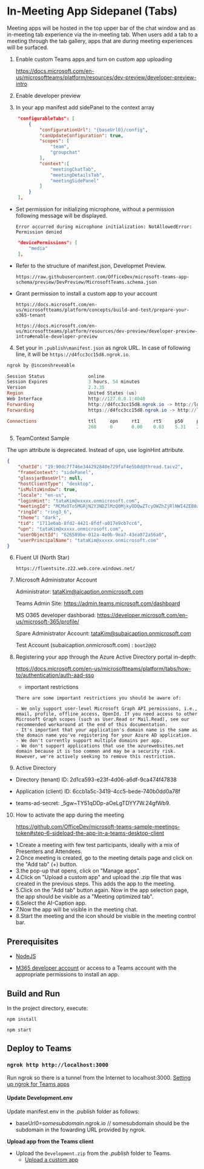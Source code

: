 # In-Meeting App Sidepanel (Tabs)

Meeting apps will be hosted in the top upper bar of the chat window and as in-meeting tab experience via the in-meeting tab. When users add a tab to a meeting through the tab gallery, apps that are during meeting experiences will be surfaced.

1) Enable custom Teams apps and turn on custom app uploading

    https://docs.microsoft.com/en-us/microsoftteams/platform/resources/dev-preview/developer-preview-intro

1) Enable developer preview

1) In your app manifest add sidePanel to the context array 

```json
    "configurableTabs": [
        {
            "configurationUrl": "{baseUrl0}/config",
            "canUpdateConfiguration": true,
            "scopes": [
                "team",
                "groupchat"
            ],
            "context":[
                "meetingChatTab",
                "meetingDetailsTab",
                "meetingSidePanel"
            ]
        }
    ],
```

- Set permission for initializing microphone, without a permission following message will be displayed.

    `Error occurred during microphone initialization: NotAllowedError: Permission denied`

```json
	"devicePermissions": [
		"media"
	],
```

- Refer to the structure of manifest.json, Developmet Preview.

    `https://raw.githubusercontent.com/OfficeDev/microsoft-teams-app-schema/preview/DevPreview/MicrosoftTeams.schema.json`

- Grant permission to install a custom app to your account

    `https://docs.microsoft.com/en-us/microsoftteams/platform/concepts/build-and-test/prepare-your-o365-tenant`

    `https://docs.microsoft.com/en-us/microsoftteams/platform/resources/dev-preview/developer-preview-intro#enable-developer-preview`

4) Set your in `.publish\manifest.json` as ngrok URL. In case of following line, it will be `https://d4fcc3cc15d8.ngrok.io`.

```powershell
ngrok by @inconshreveable                                                                               (Ctrl+C to quit)

Session Status                online
Session Expires               3 hours, 54 minutes
Version                       2.3.35
Region                        United States (us)
Web Interface                 http://127.0.0.1:4040
Forwarding                    http://d4fcc3cc15d8.ngrok.io -> http://localhost:3000
Forwarding                    https://d4fcc3cc15d8.ngrok.io -> http://localhost:3000

Connections                   ttl     opn     rt1     rt5     p50     p90
                              268     0       0.00    0.03    5.31    23.75
```

5) TeamContext Sample

The upn attribute is deprecated. Instead of upn, use loginHint attribute.

```json
{
    "chatId": "19:90dc7f746e344292840e729faf4e5b8d@thread.tacv2",
    "frameContext": "sidePanel",
    "glassjarBaseUrl": null,
    "hostClientType": "desktop",
    "isMultiWindow": true,
    "locale": "en-us",
    "loginHint": "tataKim@xxxxx.onmicrosoft.com",
    "meetingId": "MCMxOTo5MGRjN2Y3NDZlMzQ0MjkyODQwZTcyOWZhZjRlNWI4ZEB0aHJlYWQudGFjdjIjMA==",
    "ringId": "ring3_6",
    "theme": "dark",
    "tid": "1711e6ab-8fd2-4421-8fdf-a017e9cb7cc6",
    "upn": "tataKim@xxxxx.onmicrosoft.com",
    "userObjectId": "626589be-012a-4e0b-9ea7-43ea072a56a0",
    "userPrincipalName": "tataKim@xxxxx.onmicrosoft.com"
}
```
6) Fluent UI (North Star)

    `https://fluentsite.z22.web.core.windows.net/`

6) Microsoft Administrator Account

    Administrator: tataKim@aicaption.onmicrosoft.com

    Teams Admin Site: https://admin.teams.microsoft.com/dashboard

    MS O365 developer dashborad: https://developer.microsoft.com/en-us/microsoft-365/profile/
    
    Spare Administrator Account: tataKim@subaicaption.onmicrosoft.com

    Test Account (subaicaption.onmicrosoft.com) : `boot2@@2`

6) Registering your app through the Azure Active Directory portal in-depth:

    https://docs.microsoft.com/en-us/microsoftteams/platform/tabs/how-to/authentication/auth-aad-sso 

    - important restrictions

    ```
    There are some important restrictions you should be aware of:

    - We only support user-level Microsoft Graph API permissions, i.e., email, profile, offline_access, OpenId. If you need access to other Microsoft Graph scopes (such as User.Read or Mail.Read), see our recommended workaround at the end of this documentation.
    - It's important that your application's domain name is the same as the domain name you've registering for your Azure AD application.
    - We don't currently support multiple domains per app.
    - We don't support applications that use the azurewebsites.net domain because it is too common and may be a security risk. However, we're actively seeking to remove this restriction.
    ```

6) Active Directory 

 - Directory (tenant) ID: 2d1ca593-e23f-4d06-a6df-9ca474f47838
 - Application (client) ID: 6ccb1a5c-3419-4cc5-bede-740b0dd0a78f

 - teams-ad-secret: _5gw~TY51qDDp-aOeLgTDYY7W.24gfWb9.

10) How to activate the app during the meeting

    https://github.com/OfficeDev/microsoft-teams-sample-meetings-token#step-6-sideload-the-app-in-a-teams-desktop-client

 - 1.Create a meeting with few test participants, ideally with a mix of Presenters and Attendees.
 - 2.Once meeting is created, go to the meeting details page and click on the "Add tab" (+) button.
 - 3.the pop-up that opens, click on "Manage apps".
 - 4.Click on "Upload a custom app" and upload the .zip file that was created in the previous steps. This adds the app to the meeting.
 - 5.Click on the "Add tab" button again. Now in the app selection page, the app should be visible as a "Meeting optimized tab".
 - 6.Select the AI-Caption app.
 - 7.Now the app will be visible in the meeting chat.
 - 8.Start the meeting and the icon should be visible in the meeting control bar.

## Prerequisites
-  [NodeJS](https://nodejs.org/en/)

-  [M365 developer account](https://docs.microsoft.com/en-us/microsoftteams/platform/concepts/build-and-test/prepare-your-o365-tenant) or access to a Teams account with the appropriate permissions to install an app.

## Build and Run

In the project directory, execute:

`npm install`

`npm start`

## Deploy to Teams

### `ngrok http http://localhost:3000`
Run ngrok so there is a tunnel from the Internet to localhost:3000.
[Setting up ngrok for Teams apps](https://aka.ms/VSTeamsExtensionSetupNgrok)

#### Update Development.env
Update manifest.env in the .publish folder as follows:
* baseUrl0=*somesubdomain*.ngrok.io // somesubdomain should be the subdomain in the fowarding URL provided by ngrok. 

**Upload app from the Teams client**
- Upload the `Development.zip` from the *.publish* folder to Teams.
  - [Upload a custom app](https://aka.ms/teams-toolkit-uploadapp) 